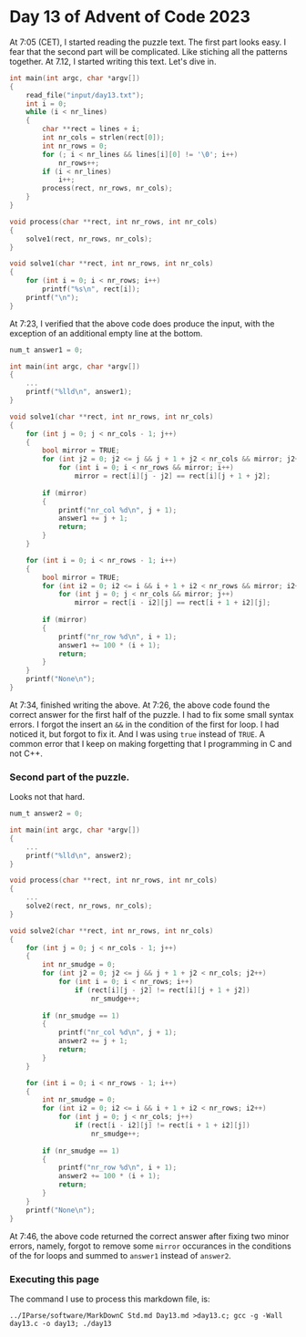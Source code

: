 # Day 13 of Advent of Code 2023


At 7:05 (CET), I started reading the puzzle text. The first part looks
easy. I fear that the second part will be complicated. Like stiching
all the patterns together. At 7.12, I started writing this text. Let's
dive in.

```c
int main(int argc, char *argv[])
{
	read_file("input/day13.txt");
	int i = 0;
	while (i < nr_lines)
	{
		char **rect = lines + i;
		int nr_cols = strlen(rect[0]);
		int nr_rows = 0;
		for (; i < nr_lines && lines[i][0] != '\0'; i++)
			nr_rows++;
		if (i < nr_lines)
			i++;
		process(rect, nr_rows, nr_cols);
	}
}

void process(char **rect, int nr_rows, int nr_cols)
{
	solve1(rect, nr_rows, nr_cols);
}

void solve1(char **rect, int nr_rows, int nr_cols)
{
	for (int i = 0; i < nr_rows; i++)
		printf("%s\n", rect[i]);
	printf("\n");
}
```

At 7:23, I verified that the above code does produce the input, with
the exception of an additional empty line at the bottom.

```c
num_t answer1 = 0;

int main(int argc, char *argv[])
{
	...
	printf("%lld\n", answer1);
}

void solve1(char **rect, int nr_rows, int nr_cols)
{
	for (int j = 0; j < nr_cols - 1; j++)
	{
		bool mirror = TRUE;
		for (int j2 = 0; j2 <= j && j + 1 + j2 < nr_cols && mirror; j2++)
			for (int i = 0; i < nr_rows && mirror; i++)
				mirror = rect[i][j - j2] == rect[i][j + 1 + j2];
		
		if (mirror)
		{
			printf("nr_col %d\n", j + 1);
			answer1 += j + 1;
			return;
		}
	}

	for (int i = 0; i < nr_rows - 1; i++)
	{
		bool mirror = TRUE;
		for (int i2 = 0; i2 <= i && i + 1 + i2 < nr_rows && mirror; i2++)
			for (int j = 0; j < nr_cols && mirror; j++)
				mirror = rect[i - i2][j] == rect[i + 1 + i2][j];
		
		if (mirror)
		{
			printf("nr_row %d\n", i + 1);
			answer1 += 100 * (i + 1);
			return;
		}
	}
	printf("None\n");
}
```

At 7:34, finished writing the above.
At 7:26, the above code found the correct answer for the first half of
the puzzle. I had to fix some small syntax errors. I forgot the insert
an `&&` in the condition of the first for loop. I had noticed it, but
forgot to fix it. And I was using `true` instead of `TRUE`. A common error
that I keep on making forgetting that I programming in C and not C++.

### Second part of the puzzle.

Looks not that hard.

```c
num_t answer2 = 0;

int main(int argc, char *argv[])
{
	...
	printf("%lld\n", answer2);
}

void process(char **rect, int nr_rows, int nr_cols)
{
    ...
	solve2(rect, nr_rows, nr_cols);
}

void solve2(char **rect, int nr_rows, int nr_cols)
{
	for (int j = 0; j < nr_cols - 1; j++)
	{
		int nr_smudge = 0;
		for (int j2 = 0; j2 <= j && j + 1 + j2 < nr_cols; j2++)
			for (int i = 0; i < nr_rows; i++)
				if (rect[i][j - j2] != rect[i][j + 1 + j2])
					nr_smudge++;
		
		if (nr_smudge == 1)
		{
			printf("nr_col %d\n", j + 1);
			answer2 += j + 1;
			return;
		}
	}

	for (int i = 0; i < nr_rows - 1; i++)
	{
		int nr_smudge = 0;
		for (int i2 = 0; i2 <= i && i + 1 + i2 < nr_rows; i2++)
			for (int j = 0; j < nr_cols; j++)
				if (rect[i - i2][j] != rect[i + 1 + i2][j])
					nr_smudge++;
		
		if (nr_smudge == 1)
		{
			printf("nr_row %d\n", i + 1);
			answer2 += 100 * (i + 1);
			return;
		}
	}
	printf("None\n");
}
```

At 7:46, the above code returned the correct answer after fixing
two minor errors, namely, forgot to remove some `mirror` occurances
in the conditions of the for loops and summed to `answer1` instead
of `answer2`.
	
### Executing this page

The command I use to process this markdown file, is:
```
../IParse/software/MarkDownC Std.md Day13.md >day13.c; gcc -g -Wall day13.c -o day13; ./day13
```

